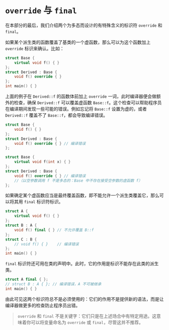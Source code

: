 # `override` 与 `final`

在本部分的最后，我们介绍两个为多态而设计的有特殊含义的标识符 `override` 和 `final`。

如果某个派生类的函数覆盖了基类的一个虚函数，那么可以为这个函数加上 `override` 标识来确认。比如：
```CPP
struct Base {
    virtual void f() { }
};
struct Derived : Base {
    void f() override { }
};
int main() { }
```
上面的例子在 `Derived::f` 的函数体前加上 `override` 一词，此时编译器便会做额外的检查，确保 `Derived::f` 可以覆盖虚函数 `Base::f`。这个检查可以帮助程序员在编译期间发现一些可能的错误。例如忘记将 `Base::f` 设置为虚的，或者 `Derived::f` 覆盖不了 `Base::f`，都会导致编译错误。
```cpp
struct Base {
    void f() { }
};
struct Derived : Base {
    void f() override { } // 编译错误
};
```

```cpp
struct Base {
    virtual void f(int x) { }
};
struct Derived : Base {
    void f() override { } // 编译错误
    //（以空参数调用 f 不是多态的：Base 中不存在接受空参数的虚函数 f）
};
```

如果确定某个虚函数应当是最终覆盖函数，即不能允许一个派生类覆盖它，那么可以将其用 `final` 标识符标识。
```CPP
struct A {
    virtual void f() { }
};
struct B : A {
    void f() final { } // 不允许覆盖 B::f
};
struct C : B {
    // void f() { }    // 编译错误
};
int main() { }
```

`final` 标识符还可用在类的声明中。此时，它的作用是标识不能存在此类的派生类。
```CPP
struct A final { };
// struct B : A { }; // 编译错误，A 不可被继承
int main() { }
```

由此可见这两个标识符总不是必须使用的：它们的作用不是提供新的语法，而是让编译器做更多的检查防止程序员出错。

> `override` 和 `final` 不是关键字：它们只是在上述场合中有特定用途。这意味着你可以将变量命名为 `override` 或 `final`，尽管这并不推荐。